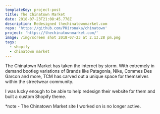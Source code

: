 ```yaml
---
templateKey: project-post
title: The Chinatown Market
date: 2018-07-23T21:08:45.778Z
description: Redesigned thechinatownmarket.com
repo: 'https://github.com/PHironaka/chinatown'
project: 'https://thechinatownmarket.com/'
image: /img/screen shot 2018-07-23 at 2.13.28 pm.png
tags:
  - shopify
  - chinatown market
---
```

The Chinatown Market has taken the internet by storm. With extremely in demand bootleg variations of Brands like Patagonia, Nike, Commes Des Garcon and more, TCM has carved out a unique space for themselves within the streetwear community.

I was lucky enough to be able to help redesign their website for them and built a custom Shopify theme.



\*note - The Chinatown Market site I worked on is no longer active.
